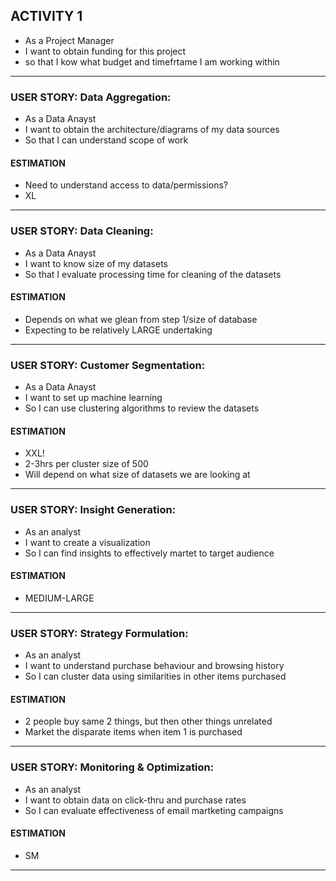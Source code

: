 ## ACTIVITY 1
* As a Project Manager
* I want to obtain funding for this project
* so that I kow what budget and timefrtame I am working within
   
--------------- 
### USER STORY: Data Aggregation: 
* As a Data Anayst
* I want to obtain the architecture/diagrams of my data sources
* So that I can understand scope of work

#### ESTIMATION
* Need to understand access to data/permissions?
* XL

---------------
### USER STORY: Data Cleaning: 
* As a Data Anayst 
* I want to know size of my datasets
* So that I evaluate processing time for cleaning of the datasets


#### ESTIMATION
* Depends on what we glean from step 1/size of database
* Expecting to be relatively LARGE undertaking

---------------
### USER STORY: Customer Segmentation: 
* As a Data Anayst 
* I want to set up machine learning
* So I can use clustering algorithms to review the datasets


#### ESTIMATION
* XXL!
* 2-3hrs per cluster size of 500
* Will depend on what size of datasets we are looking at 

---------------
### USER STORY: Insight Generation:
* As an analyst
* I want to create a visualization
* So I can find insights to effectively martet to target audience


#### ESTIMATION
* MEDIUM-LARGE

---------------
### USER STORY: Strategy Formulation: 
* As an analyst
* I want to understand purchase behaviour and browsing history
* So I can cluster data using similarities in other items purchased

  
#### ESTIMATION
* 2 people buy same 2 things, but then other things unrelated
* Market the disparate items when item 1 is purchased

---------------
### USER STORY: Monitoring & Optimization: 
* As an analyst 
* I want to obtain data on click-thru and purchase rates
* So I can evaluate effectiveness of email martketing campaigns


#### ESTIMATION
* SM
---------------
